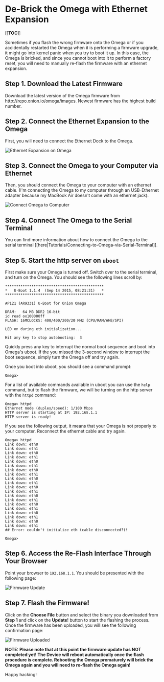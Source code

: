 # De-Brick the Omega with Ethernet Expansion

[[__TOC__]]

Sometimes if you flash the wrong firmware onto the Omega or if you accidentally restarted the Omega when it is performing a firmware upgrade, it might go into kernel panic when you try to boot it up. In this case, the Omega is bricked, and since you cannot boot into it to perform a factory reset, you will need to manually re-flash the firmware with an ethernet expansion.

## Step 1. Download the Latest Firmware

Download the latest version of the Omega firmware from http://repo.onion.io/omega/images. Newest firmware has the highest build number.

## Step 2. Connect the Ethernet Expansion to the Omega

First, you will need to connect the Ethernet Dock to the Omega. 

![Ethernet Expansion on Omega](//i.imgur.com/amtwvxu.jpg)

## Step 3. Connect the Omega to your Computer via Ethernet

Then, you should connect the Omega to your computer with an ethernet cable. (I'm connecting the Omega to my computer through an USB-Ethernet adapter because my MacBook Air doesn't come with an ethernet jack).

![Connect Omega to Computer](//i.imgur.com/ueI9q7d.jpg)

## Step 4. Connect The Omega to the Serial Terminal

You can find more information about how to connect the Omega to the serial terminal [[here|Tutorials/Connecting-to-Omega-via-Serial-Terminal]].

## Step 5. Start the http server on `uboot`

First make sure your Omega is turned off. Switch over to the serial terminal, and turn on the Omega. You should see the following lines scroll by:

```
*********************************************
*   U-Boot 1.1.4  (Sep 14 2015, 08:21:31)   *
*********************************************

AP121 (AR9331) U-Boot for Onion Omega

DRAM:   64 MB DDR2 16-bit
id read ox100000ff
FLASH: 16MCLOCKS: 400/400/200/20 MHz (CPU/RAM/AHB/SPI)

LED on during eth initialization...

Hit any key to stop autobooting:  3
```

Quickly press any key to interrupt the normal boot sequence and boot into Omega's uboot. If the you missed the 3-second window to interrupt the boot sequence, simply turn the Omega off and try again.

Once you boot into uboot, you should see a command prompt:

```
Omega>
```

For a list of available commands available in uboot you can use the `help` command, but to flash the firmware, we will be turning on the http server with the `httpd` command:

```
Omega> httpd
Ethernet mode (duplex/speed): 1/100 Mbps
HTTP server is starting at IP: 192.168.1.1
HTTP server is ready!
```

If you see the following output, it means that your Omega is not properly to your computer. Reconnect the ethernet cable and try again.

```
Omega> httpd
Link down: eth0
Link down: eth1
Link down: eth0
Link down: eth1
Link down: eth0
Link down: eth1
Link down: eth0
Link down: eth1
Link down: eth0
Link down: eth1
Link down: eth0
Link down: eth1
Link down: eth0
Link down: eth1
Link down: eth0
Link down: eth1
Link down: eth0
Link down: eth1
Link down: eth0
Link down: eth1
## Error: couldn't initialize eth (cable disconnected?)!

Omega>
```

## Step 6. Access the Re-Flash Interface Through Your Browser

Point your browser to `192.168.1.1`. You should be presented with the following page:

![Firmware Update](//i.imgur.com/hS2fHtL.png)

## Step 7. Flash the Firmware!

Click on the **Choose File** button and select the binary you downloaded from **Step 1** and click on the **Update!** button to start the flashing the process. Once the firmware has been uploaded, you will see the following confirmation page:

![Firmware Uploaded](//i.imgur.com/bJ3HEBZ.png)

**NOTE: Please note that at this point the firmware update has NOT completed yet! The Device will reboot automatically once the flash procedure is complete. Rebooting the Omega prematurely will brick the Omega again and you will need to re-flash the Omega again!**

Happy hacking!

